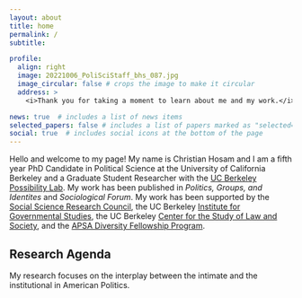 ```yaml
---
layout: about
title: home
permalink: /
subtitle: 

profile:
  align: right
  image: 20221006_PoliSciStaff_bhs_087.jpg
  image_circular: false # crops the image to make it circular
  address: >
    <i>Thank you for taking a moment to learn about me and my work.</i>

news: true  # includes a list of news items
selected_papers: false # includes a list of papers marked as "selected={true}"
social: true  # includes social icons at the bottom of the page
---
```


Hello and welcome to my page! My name is Christian Hosam and I am a fifth year PhD Candidate in Political Science at the University of California Berkeley and a Graduate Student Researcher with the [UC Berkeley Possibility Lab](https://possibilitylab.berkeley.edu). My work has been published in <i>Politics, Groups, and Identites</i> and <i>Sociological Forum</i>. My work has been supported by the [Social Science Research Council](https://www.ssrc.org/programs/drugs-security-and-democracy-program/democratic-anxieties-in-the-americas-research-grants/grantees/), the UC Berkeley [Institute for Governmental Studies](https://igs.berkeley.edu/student-opportunities/awards-grants), the UC Berkeley [Center for the Study of Law and Society](https://csls.berkeley.edu), and the [APSA Diversity Fellowship Program](https://apsanet.org/dfp). 
  
  
## Research Agenda 
My research focuses on the interplay between the intimate and the institutional in American Politics.  
